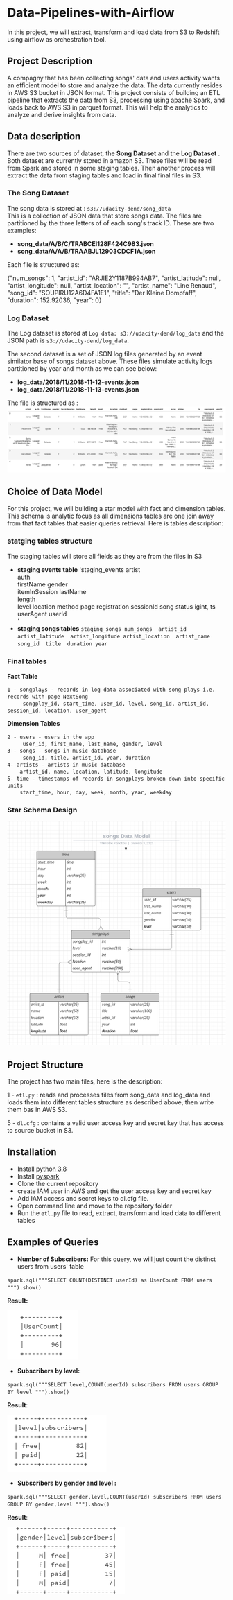 # Data-Pipelines-with-Airflow
In this project, we will extract, transform and load data from S3 to Redshift using airflow as orchestration tool.

## Project Description

A compagny that has been collecting songs' data and users activity wants an efficient model to store and analyze the data. The data currently resides in AWS S3 bucket in JSON format.
This project consists of building an ETL pipeline that extracts the data from S3, processing using apache Spark, and loads back to AWS S3 in parquet format.
This will help the analytics to analyze and derive insights from data.

## Data description
There are two sources of dataset, the **Song Dataset** and the **Log Dataset** .  Both dataset are currently stored in amazon S3. These files will be read from Spark and stored in some staging tables. Then another process will extract the data from staging tables and load in final final files in S3.

### The Song Dataset
The song data is stored at : `s3://udacity-dend/song_data`  
This is a collection of JSON data that store songs data. The files are partitioned by the three letters of of each song's track ID. These are two examples:

 - **song_data/A/B/C/TRABCEI128F424C983.json**
 - **song_data/A/A/B/TRAABJL12903CDCF1A.json**
 
 Each file is structured as:
 
 {"num_songs": 1, "artist_id": "ARJIE2Y1187B994AB7", "artist_latitude": null, "artist_longitude": null, "artist_location": "", "artist_name": "Line Renaud", "song_id": "SOUPIRU12A6D4FA1E1", "title": "Der Kleine Dompfaff", "duration": 152.92036, "year": 0}

### Log Dataset

The Log dataset is stored at `Log data: s3://udacity-dend/log_data` and the JSON path is `s3://udacity-dend/log_data`.

The second dataset is a set of JSON log files generated by an event similator base of songs dataset above. These files simulate activity logs partitioned by year and month as we can see below:

- **log_data/2018/11/2018-11-12-events.json**
- **log_data/2018/11/2018-11-13-events.json**

The file is structured as :
![image](https://raw.githubusercontent.com/tmbothe/Data_Warehouse_Project/main/images/log-data.png)

## Choice of Data Model

For this project, we will building a star model with fact and dimension tables. This schema is analytic focus as all dimensions tables are one join away from that fact tables that easier queries retrieval. Here is tables description:

### statging tables structure
 The staging tables will store all fields as they are from the files in S3
 - **staging events table** 
 'staging_events
    artist    
    auth      
    firstName 
    gender    
    itemInSession 
    lastName  
    length    
    level 
    location
    method 
    page 
    registration 
    sessionId 
    song 
    status igint,
    ts  
    userAgent 
    userId  
 '
 - **staging songs tables**
 ` staging_songs
     num_songs 
     artist_id
     artist_latitude 
     artist_longitude
     artist_location 
     artist_name 
     song_id 
     title 
     duration
     year
     `
### Final tables

**Fact Table**

    1 - songplays - records in log data associated with song plays i.e. records with page NextSong
         songplay_id, start_time, user_id, level, song_id, artist_id, session_id, location, user_agent
         
**Dimension Tables**

    2 - users - users in the app
         user_id, first_name, last_name, gender, level 
    3 - songs - songs in music database
         song_id, title, artist_id, year, duration
    4- artists - artists in music database
        artist_id, name, location, latitude, longitude
    5- time - timestamps of records in songplays broken down into specific units
        start_time, hour, day, week, month, year, weekday
 ### Star Schema Design       
 ![image](https://raw.githubusercontent.com/tmbothe/Data_Warehouse_Project/main/images/datamodel.PNG)
 
 ## Project Structure
 
 The project has two main files, here is the description:
 
 1 - `etl.py` :  reads and processes files from song_data and log_data and loads them into different tables structure as described above, then write them bas in AWS S3.
 
 5 - `dl.cfg` : contains a valid user access key and secret key that has access to source bucket in S3.

## Installation 

- Install [python 3.8](https://www.python.org)
- Install [pyspark](https://medium.com/tinghaochen/how-to-install-pyspark-locally-94501eefe421)
- Clone the current repository 
- create IAM user in AWS and get the user access key and secret key
- Add IAM access and secret keys to dl.cfg file.
- Open command line and move to the repository folder
- Run the `etl.py` file to read, extract, transform and load data to different tables

## Examples of Queries

- **Number of Subscribers:** 
For this query, we will just count the distinct users from users' table 

 `spark.sql("""SELECT COUNT(DISTINCT userId) as UserCount
               FROM users
          """).show()
`

 **Result:**

  ![image](https://raw.githubusercontent.com/tmbothe/data-lake-project/main/images/userCount.PNG)

- **Subscribers by level:**

`spark.sql("""SELECT level,COUNT(userId) subscribers
             FROM users
             GROUP BY level
""").show()
`

**Result**:

 ![image](https://raw.githubusercontent.com/tmbothe/data-lake-project/main/images/subscriber_level.PNG)


- **Subscribers by gender and level :**

`
spark.sql("""SELECT gender,level,COUNT(userId) subscribers
             FROM users
             GROUP BY gender,level
""").show()
`

**Result**:

 ![image](https://raw.githubusercontent.com/tmbothe/data-lake-project/main/images/subscriber_gender.PNG)

 
